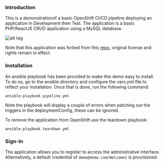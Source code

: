 ### Introduction

This is a demonstrationof a basic OpenShift CI/CD pipeline deploying an application in Development then Test. The application is a basic PHP/ReactJS CRUD application using a MySQL database.

![alt tag](http://i63.tinypic.com/2vci87n.png)

Note that this application was forked from this [repo](https://github.com/andy1992/react-crud.git), original license and rights remain in effect.

### Installation

An ansible playbook has been provided to make this demo easy to install. To do so, go to the ansible directory and configure the vars.yml file to reflect your installation. Once that is done, run the following command:

```
ansible-playbook pipeline.yml
```

Note the playbook will display a couple of errors when patching out the triggers in the deploymentConfig, these can be ignored. 

To remove the application from OpenShift use the teardown playbook:

```
ansible-playbook teardown.yml
```

### Sign-In

The application allows you to register to access the administrative interface. Alternatively, a default credential of ```demo@demo.com/Welcome1``` is provisioned.
